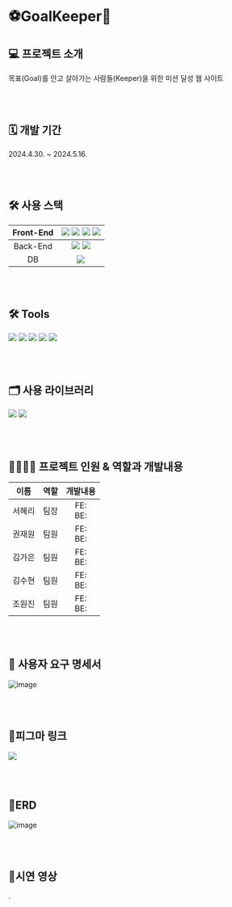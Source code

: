 # ⚽GoalKeeper🥅

## 💻 프로젝트 소개
목표(Goal)를 안고 살아가는 사람들(Keeper)을 위한 미션 달성 웹 사이트

<br><br>

## 🗓 개발 기간
2024.4.30. ~ 2024.5.16.

<br><br>

##  🛠️ 사용 스택 
|Front-End |<img src="https://img.shields.io/badge/HTML5-E34F26?style=flat&logo=HTML5&logoColor=white" /> <img src="https://img.shields.io/badge/CSS3-1572B6?style=flat&logo=CSS3&logoColor=white" />  <img src="https://img.shields.io/badge/JavaScript-F7DF1E?style=flat&logo=JavaScript&logoColor=white" /> <img src="https://img.shields.io/badge/Thymeleaf-005F0F?style=flat&logo=Thymeleaf&logoColor=white" /> |
|:---:|:---:|
|Back-End |<img src="https://img.shields.io/badge/Java-007396?style=flat&logo=Conda-Forge&logoColor=white" /> <img src="https://img.shields.io/badge/SpringBoot-6DB33F?style=flat&logo=SpringBoot&logoColor=white" /> |
|DB|<img src="https://shields.io/badge/MySQL-blue?logo=mysql&style=plastic&logoColor=white&labelColor=blue" /> |

<br><br>

## 🛠️ Tools
<img src="https://img.shields.io/badge/IntelliJ-000000?style=flat&logo=intellijidea&logoColor=white" /> <img src="https://img.shields.io/badge/Visual%20Studio%20Code-007ACC?style=flat&logo=VisualStudioCode&logoColor=white" /> <img src="https://img.shields.io/badge/GitHub-181717?style=flat&logo=GitHub&logoColor=white" /> 
<img src="https://img.shields.io/badge/Figma-F24E1E?style=flat&logo=Figma&logoColor=white" /> <img src="https://img.shields.io/badge/Notion-181717?style=flat&logo=Notion&logoColor=white" /> 

<br><br>

## 🗂️ 사용 라이브러리
<img src="https://img.shields.io/badge/jQuery-0769AD?style=flat&logo=jQuery&logoColor=white" /> <img src="https://img.shields.io/badge/Swal2-E6C3A5?style=flat&logo=Swal2&logoColor=black" />

<br><br>

## 👨‍👩‍👧‍👦 프로젝트 인원 & 역할과 개발내용
| 이름 | 역할 | 개발내용 |
|:------:|:------:|:-----:|
|서혜리|팀장|FE:<br>BE:
|권재원|팀원|FE:<br>BE:
|김가은|팀원|FE:<br>BE:
|김수현|팀원|FE:<br>BE:
|조원진|팀원|FE:<br>BE:

<br><br>

## 🧾 사용자 요구 명세서
![image](https://github.com/RainbowAllRounders/GoalKeeper/assets/141993427/42f632a4-6e40-4dad-a3ea-32fafa5f18a8)

<br><br>

## 🎨피그마 링크
<a href="https://www.figma.com/design/IKFFGpCB51LRdUQyXxB66T/GoalKeeper?node-id=0%3A1&t=DYTy2ZuHK3jOVSZW-1"><img src="https://img.shields.io/badge/figma-F24E1E?style=flat&amp;logo=Figma&amp;logoColor=white" /></a>

<br><br>

## 💾ERD
![image](https://github.com/RainbowAllRounders/GoalKeeper/assets/141993427/ac0bec3c-2cef-489c-8869-bf8b305fc083)


<br><br>

## 🎥시연 영상
.
